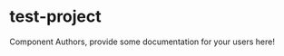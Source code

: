 test-project
===============================================


Component Authors, provide some documentation for your users here!